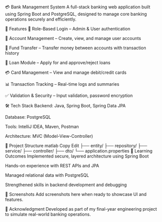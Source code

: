 💳 Bank Management System
A full-stack banking web application built using Spring Boot and PostgreSQL, designed to manage core banking operations securely and efficiently.

🚀 Features
🔐 Role-Based Login – Admin & User authentication

🧾 Account Management – Create, view, and manage user accounts

💸 Fund Transfer – Transfer money between accounts with transaction history

🏦 Loan Module – Apply for and approve/reject loans

💳 Card Management – View and manage debit/credit cards

📊 Transaction Tracking – Real-time logs and summaries

✅ Validation & Security – Input validation, password encryption

🛠️ Tech Stack
Backend: Java, Spring Boot, Spring Data JPA

Database: PostgreSQL

Tools: IntelliJ IDEA, Maven, Postman

Architecture: MVC (Model-View-Controller)

📂 Project Structure
matlab
Copy
Edit
├── entity/
├── repository/
├── service/
├── controller/
├── dto/
└── application.properties
🧠 Learning Outcomes
Implemented secure, layered architecture using Spring Boot

Hands-on experience with REST APIs and JPA

Managed relational data with PostgreSQL

Strengthened skills in backend development and debugging

📸 Screenshots
Add screenshots here when ready to showcase UI and features.

🙌 Acknowledgment
Developed as part of my final-year engineering project to simulate real-world banking operations.

